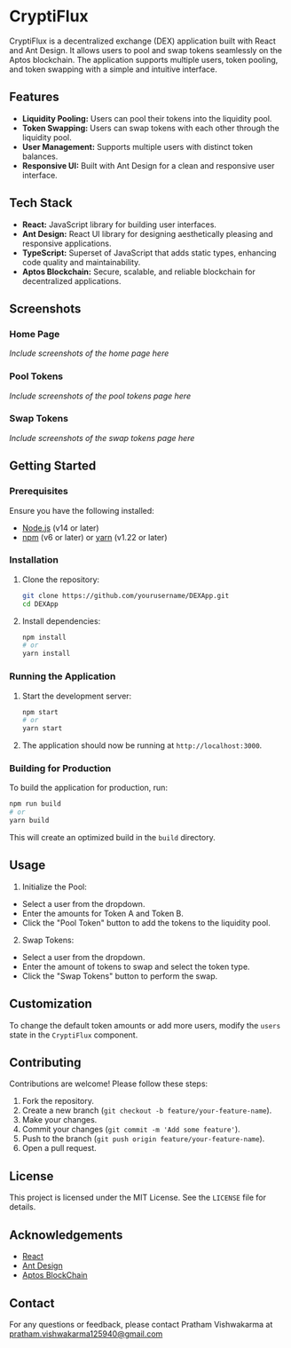 # CryptiFlux

CryptiFlux is a decentralized exchange (DEX) application built with React and Ant Design. It allows users to pool and swap tokens seamlessly on the Aptos blockchain. The application supports multiple users, token pooling, and token swapping with a simple and intuitive interface.

## Features

- **Liquidity Pooling:** Users can pool their tokens into the liquidity pool.
- **Token Swapping:** Users can swap tokens with each other through the liquidity pool.
- **User Management:** Supports multiple users with distinct token balances.
- **Responsive UI:** Built with Ant Design for a clean and responsive user interface.

## Tech Stack

- **React:** JavaScript library for building user interfaces.
- **Ant Design:** React UI library for designing aesthetically pleasing and responsive applications.
- **TypeScript:** Superset of JavaScript that adds static types, enhancing code quality and maintainability.
- **Aptos Blockchain:** Secure, scalable, and reliable blockchain for decentralized applications.

## Screenshots

### Home Page

*Include screenshots of the home page here*

### Pool Tokens

*Include screenshots of the pool tokens page here*

### Swap Tokens

*Include screenshots of the swap tokens page here*

## Getting Started

### Prerequisites

Ensure you have the following installed:

- [Node.js](https://nodejs.org/en/download/) (v14 or later)
- [npm](https://www.npmjs.com/get-npm) (v6 or later) or [yarn](https://yarnpkg.com/getting-started/install) (v1.22 or later)

### Installation

1. Clone the repository:
    ```sh
    git clone https://github.com/yourusername/DEXApp.git
    cd DEXApp
    ```
2. Install dependencies:
    ```sh
    npm install
    # or
    yarn install
    ```

### Running the Application

1. Start the development server:
    ```sh
    npm start
    # or
    yarn start
    ```
2. The application should now be running at `http://localhost:3000`.

### Building for Production

To build the application for production, run:

```sh
npm run build
# or
yarn build
```
This will create an optimized build in the `build` directory.

## Usage

1. Initialize the Pool:
   
- Select a user from the dropdown.
- Enter the amounts for Token A and Token B.
- Click the "Pool Token" button to add the tokens to the liquidity pool.

2. Swap Tokens:

- Select a user from the dropdown.
- Enter the amount of tokens to swap and select the token type.
- Click the "Swap Tokens" button to perform the swap.

## Customization

To change the default token amounts or add more users, modify the `users` state in the `CryptiFlux` component.

## Contributing

Contributions are welcome! Please follow these steps:

1. Fork the repository.
2. Create a new branch (`git checkout -b feature/your-feature-name`).
3. Make your changes.
4. Commit your changes (`git commit -m 'Add some feature'`).
5. Push to the branch (`git push origin feature/your-feature-name`).
6. Open a pull request.

## License

This project is licensed under the MIT License. See the `LICENSE` file for details.

## Acknowledgements

- [React](https://reactjs.org/)
- [Ant Design](https://ant.design/)
- [Aptos BlockChain](https://aptoslabs.com/)
  
## Contact

For any questions or feedback, please contact Pratham Vishwakarma at pratham.vishwakarma125940@gmail.com
